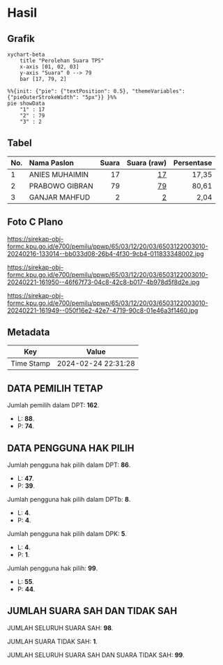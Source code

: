 # Hasil

## Grafik

```mermaid
xychart-beta
    title "Perolehan Suara TPS"
    x-axis [01, 02, 03]
    y-axis "Suara" 0 --> 79
    bar [17, 79, 2]
```

```mermaid
%%{init: {"pie": {"textPosition": 0.5}, "themeVariables": {"pieOuterStrokeWidth": "5px"}} }%%
pie showData
    "1" : 17
    "2" : 79
    "3" : 2
```

## Tabel

| No. | Nama Paslon    | Suara | Suara (raw) | Persentase |
|:--- |:-------------- | -----:| -----------:| ----------:|
| 1   | ANIES MUHAIMIN | 17    | [17][p-1]   | 17,35      |
| 2   | PRABOWO GIBRAN | 79    | [79][p-2]   | 80,61      |
| 3   | GANJAR MAHFUD  | 2     | [2][p-3]    | 2,04       |


[p-1]: https://github.com/gigit-pemilu/pemilu-2024-65-kalimantan-utara/blob/main/pilpres/hitung-suara/sub/65-kalimantan-utara/sub/03-nunukan/sub/12-sebatik-tengah/sub/2003-aji-kuning/sub/010-tps/sub/paslon-1.txt
[p-2]: https://github.com/gigit-pemilu/pemilu-2024-65-kalimantan-utara/blob/main/pilpres/hitung-suara/sub/65-kalimantan-utara/sub/03-nunukan/sub/12-sebatik-tengah/sub/2003-aji-kuning/sub/010-tps/sub/paslon-2.txt
[p-3]: https://github.com/gigit-pemilu/pemilu-2024-65-kalimantan-utara/blob/main/pilpres/hitung-suara/sub/65-kalimantan-utara/sub/03-nunukan/sub/12-sebatik-tengah/sub/2003-aji-kuning/sub/010-tps/sub/paslon-3.txt

## Foto C Plano

https://sirekap-obj-formc.kpu.go.id/e700/pemilu/ppwp/65/03/12/20/03/6503122003010-20240216-133014--bb033d08-26b4-4f30-9cb4-011833348002.jpg

https://sirekap-obj-formc.kpu.go.id/e700/pemilu/ppwp/65/03/12/20/03/6503122003010-20240221-161950--46f67f73-04c8-42c8-b017-4b978d5f8d2e.jpg

https://sirekap-obj-formc.kpu.go.id/e700/pemilu/ppwp/65/03/12/20/03/6503122003010-20240221-161949--050f16e2-42e7-4719-90c8-01e46a3f1460.jpg


## Metadata

| Key        | Value               |
| ---------- | ------------------- |
| Time Stamp | 2024-02-24 22:31:28 |


## DATA PEMILIH TETAP

Jumlah pemilih dalam DPT: **162**.
 * L: **88**.
 * P: **74**.

## DATA PENGGUNA HAK PILIH

Jumlah pengguna hak pilih dalam DPT: **86**.
 * L: **47**.
 * P: **39**.

Jumlah pengguna hak pilih dalam DPTb: **8**.
 * L: **4**.
 * P: **4**.

Jumlah pengguna hak pilih dalam DPK: **5**.
 * L: **4**.
 * P: **1**.

Jumlah pengguna hak pilih: **99**.
 * L: **55**.
 * P: **44**.

## JUMLAH SUARA SAH DAN TIDAK SAH

JUMLAH SELURUH SUARA SAH: **98**.

JUMLAH SUARA TIDAK SAH: **1**.

JUMLAH SELURUH SUARA SAH DAN SUARA TIDAK SAH: **99**.


